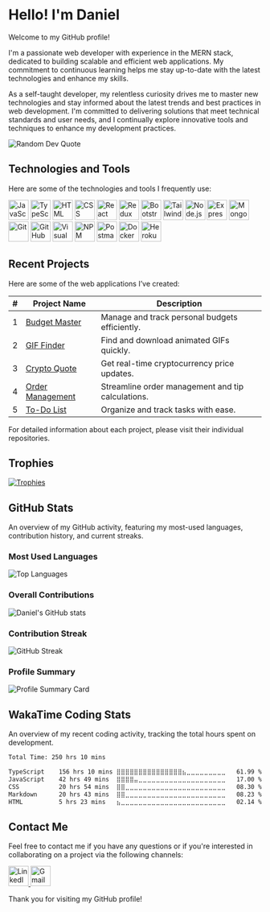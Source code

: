 # Hello! I'm Daniel

Welcome to my GitHub profile!

I'm a passionate web developer with experience in the MERN stack, dedicated to building scalable and efficient web applications. My commitment to continuous learning helps me stay up-to-date with the latest technologies and enhance my skills.

As a self-taught developer, my relentless curiosity drives me to master new technologies and stay informed about the latest trends and best practices in web development. I'm committed to delivering solutions that meet technical standards and user needs, and I continually explore innovative tools and techniques to enhance my development practices.

![Random Dev Quote](https://quotes-github-readme.vercel.app/api?type=horizontal&theme=merko)

## Technologies and Tools

Here are some of the technologies and tools I frequently use:

<p>
  <a href="#"><img src="https://skillicons.dev/icons?i=js" width="40" height="40" alt="JavaScript" /></a>
  <a href="#"><img src="https://skillicons.dev/icons?i=ts" width="40" height="40" alt="TypeScript" /></a>
  <a href="#"><img src="https://skillicons.dev/icons?i=html" width="40" height="40" alt="HTML" /></a>
  <a href="#"><img src="https://skillicons.dev/icons?i=css" width="40" height="40" alt="CSS" /></a>
  <a href="#"><img src="https://skillicons.dev/icons?i=react" width="40" height="40" alt="React" /></a>
  <a href="#"><img src="https://skillicons.dev/icons?i=redux" width="40" height="40" alt="Redux" /></a>
  <a href="#"><img src="https://skillicons.dev/icons?i=bootstrap" width="40" height="40" alt="Bootstrap" /></a>
  <a href="#"><img src="https://skillicons.dev/icons?i=tailwind" width="40" height="40" alt="Tailwind CSS" /></a>
  <a href="#"><img src="https://skillicons.dev/icons?i=nodejs" width="40" height="40" alt="Node.js" /></a>
  <a href="#"><img src="https://skillicons.dev/icons?i=express" width="40" height="40" alt="Express" /></a>
  <a href="#"><img src="https://skillicons.dev/icons?i=mongodb" width="40" height="40" alt="MongoDB" /></a>
  <a href="#"><img src="https://skillicons.dev/icons?i=git" width="40" height="40" alt="Git" /></a>
  <a href="#"><img src="https://skillicons.dev/icons?i=github" width="40" height="40" alt="GitHub" /></a>
  <a href="#"><img src="https://skillicons.dev/icons?i=vscode" width="40" height="40" alt="Visual Studio Code" /></a>
  <a href="#"><img src="https://skillicons.dev/icons?i=npm" width="40" height="40" alt="NPM" /></a>
  <a href="#"><img src="https://skillicons.dev/icons?i=postman" width="40" height="40" alt="Postman" /></a>
  <a href="#"><img src="https://skillicons.dev/icons?i=docker" width="40" height="40" alt="Docker" /></a>
  <a href="#"><img src="https://skillicons.dev/icons?i=heroku" width="40" height="40" alt="Heroku" /></a>
</p>

## Recent Projects

Here are some of the web applications I’ve created:

| #  | Project Name     | Description                                  |
|----|------------------|----------------------------------------------|
| 1  | [Budget Master](https://budget-master-react.vercel.app/)        | Manage and track personal budgets efficiently.    |
| 2  | [GIF Finder](https://gif-finder-react.vercel.app/)              | Find and download animated GIFs quickly.          |
| 3  | [Crypto Quote](https://crypto-quote-react.vercel.app/)          | Get real-time cryptocurrency price updates.       |
| 4  | [Order Management](https://order-management-react.vercel.app/)  | Streamline order management and tip calculations. |
| 5  | [To-Do List](https://to-do-app-2024.netlify.app/)               | Organize and track tasks with ease.               |

For detailed information about each project, please visit their individual repositories.

## Trophies

[![Trophies](https://github-profile-trophy.vercel.app/?username=daniel-pompa&theme=onedark&title=Commits,Repositories,Stars,Issues,Followers,Experience,PullRequest,Reviews)](https://github.com/daniel-pompa/daniel-pompa)

## GitHub Stats

An overview of my GitHub activity, featuring my most-used languages, contribution history, and current streaks.

### Most Used Languages

![Top Languages](https://github-readme-stats.vercel.app/api/top-langs/?username=daniel-pompa&layout=compact&theme=react)

### Overall Contributions

![Daniel's GitHub stats](https://github-readme-stats.vercel.app/api?username=daniel-pompa&show_icons=true&theme=react)

### Contribution Streak

![GitHub Streak](https://github-readme-streak-stats.herokuapp.com/?user=daniel-pompa&theme=react)

### Profile Summary

![Profile Summary Card](https://github-profile-summary-cards.vercel.app/api/cards/profile-details?username=daniel-pompa&theme=react)

## WakaTime Coding Stats

An overview of my recent coding activity, tracking the total hours spent on development.

<!--START_SECTION:waka-->

```txt
Total Time: 250 hrs 10 mins

TypeScript    156 hrs 10 mins ⣿⣿⣿⣿⣿⣿⣿⣿⣿⣿⣿⣿⣿⣿⣿⣦⣀⣀⣀⣀⣀⣀⣀⣀⣀   61.99 %
JavaScript    42 hrs 49 mins  ⣿⣿⣿⣿⣤⣀⣀⣀⣀⣀⣀⣀⣀⣀⣀⣀⣀⣀⣀⣀⣀⣀⣀⣀⣀   17.00 %
CSS           20 hrs 54 mins  ⣿⣿⣀⣀⣀⣀⣀⣀⣀⣀⣀⣀⣀⣀⣀⣀⣀⣀⣀⣀⣀⣀⣀⣀⣀   08.30 %
Markdown      20 hrs 43 mins  ⣿⣿⣀⣀⣀⣀⣀⣀⣀⣀⣀⣀⣀⣀⣀⣀⣀⣀⣀⣀⣀⣀⣀⣀⣀   08.23 %
HTML          5 hrs 23 mins   ⣦⣀⣀⣀⣀⣀⣀⣀⣀⣀⣀⣀⣀⣀⣀⣀⣀⣀⣀⣀⣀⣀⣀⣀⣀   02.14 %
```

<!--END_SECTION:waka-->

## Contact Me

Feel free to contact me if you have any questions or if you're interested in collaborating on a project via the following channels:

<p>
  <a href="https://www.linkedin.com/in/daniel-pompa" target="_blank" rel="noopener noreferrer">
    <img src="https://skillicons.dev/icons?i=linkedin" width="40" height="40" alt="LinkedIn" />
  </a>
  <a href="mailto:daniel.40.pompa@gmail.com" target="_blank" rel="noopener noreferrer">
    <img src="https://skillicons.dev/icons?i=gmail" width="40" height="40" alt="Gmail" />
  </a>
</p>

Thank you for visiting my GitHub profile!
